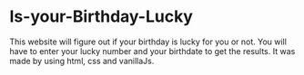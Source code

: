 # Is-your-Birthday-Lucky
This website will figure out if your birthday is lucky for you or not. You will have to enter your lucky number and your birthdate to get the results.
It was made by using html, css and vanillaJs.
